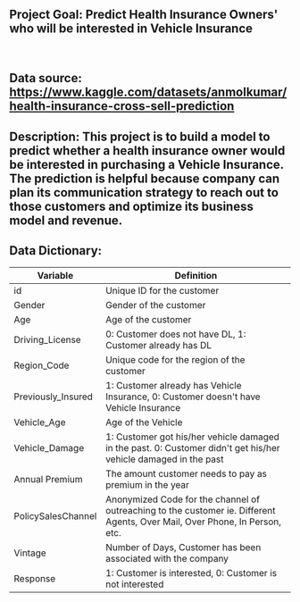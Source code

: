 ## Project Goal: Predict Health Insurance Owners' who will be interested in Vehicle Insurance

</br>

## Data source: https://www.kaggle.com/datasets/anmolkumar/health-insurance-cross-sell-prediction


## Description: This project is to build a model to predict whether a health insurance owner would be interested in purchasing a Vehicle Insurance. The prediction is helpful because company can plan its communication strategy to reach out to those customers and optimize its business model and revenue.


## Data Dictionary:

| Variable | Definition |
| --- | --- |
| id | Unique ID for the customer |
| Gender | Gender of the customer |
| Age | Age of the customer |
| Driving_License | 0: Customer does not have DL, 1: Customer already has DL |
| Region_Code | Unique code for the region of the customer |
| Previously_Insured | 1: Customer already has Vehicle Insurance, 0: Customer doesn't have Vehicle Insurance |
| Vehicle_Age | Age of the Vehicle |
| Vehicle_Damage | 1: Customer got his/her vehicle damaged in the past. 0: Customer didn't get his/her vehicle damaged in the past |
| Annual Premium | The amount customer needs to pay as premium in the year |
| PolicySalesChannel | Anonymized Code for the channel of outreaching to the customer ie. Different Agents, Over Mail, Over Phone, In Person, etc. |
| Vintage | Number of Days, Customer has been associated with the company |
| Response | 1: Customer is interested, 0: Customer is not interested |
